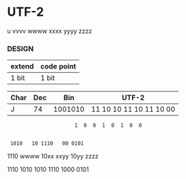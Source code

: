 # UTF-2


u vvvv wwww xxxx yyyy zzzz

### DESIGN

| extend | code point |
|--------|------------|
| 1 bit  | 1 bit      |


| Char | Dec | Bin     | UTF-2 |
|------|-----|---------|-------|
| J    | 74  | 1001010 | 11 10 10 11 10 11 10 00
                          1  0  0  1  0  1  0  0


     1010   10 1110   00 0101
1110 wwww 10xx xxyy 10yy zzzz

1110 1010 1010 1110 1000 0101
